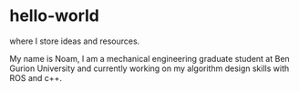 # hello-world
where I store ideas and resources.

My name is Noam,
I am a mechanical engineering graduate student at Ben Gurion University and currently working on my algorithm design skills with ROS and c++.
